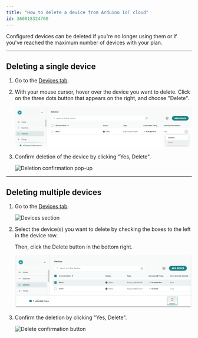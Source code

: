 ```yaml
---
title: "How to delete a device from Arduino IoT cloud"
id: 360018324700
---
```


Configured devices can be deleted if you're no longer using them or if you've reached the maximum number of devices with your plan.

---

## Deleting a single device

1. Go to the [Devices tab](https://cloud.arduino.cc/iot/devices).

2. With your mouse cursor, hover over the device you want to delete. Click on the three dots button that appears on the right, and choose "Delete".

   ![Delete option when selecting the board's "more options" button](img/Arduino-Cloud_device-deletion_SINGLE_1.png)

3. Confirm deletion of the device by clicking "Yes, Delete".

   ![Deletion confirmation pop-up](img/Arduino-Cloud_device-deletion_SINGLE_2_CROPPED_MORE.png)

---

## Deleting multiple devices

1. Go to the [Devices tab](https://cloud.arduino.cc/iot/devices).

   ![Devices section](img/Arduino-Cloud_device-deletion_0.png)

2. Select the device(s) you want to delete by checking the boxes to the left in the device row.

   Then, click the Delete button in the bottom right.

   ![Delete button visible when several devices are selected](img/Arduino-Cloud_device-deletion_1_overlayed.png)

3. Confirm the deletion by clicking "Yes, Delete".

   ![Delete confirmation button](img/Arduino-Cloud_device-deletion_2.png)

